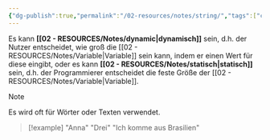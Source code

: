 ```yaml
---
{"dg-publish":true,"permalink":"/02-resources/notes/string/","tags":["code","speicher"],"noteIcon":"","updated":"2024-08-25T23:25:35.404+02:00"}
---
```


Es kann **[[02 - RESOURCES/Notes/dynamic\|dynamisch]]** sein, d.h. der Nutzer entscheidet, wie groß die [[02 - RESOURCES/Notes/Variable\|Variable]] sein kann, indem er einen Wert für diese eingibt, oder es kann **[[02 - RESOURCES/Notes/statisch\|statisch]]** sein, d.h. der Programmierer entscheidet die feste Größe der [[02 - RESOURCES/Notes/Variable\|Variable]].

>[!note] 
>Es wird oft für Wörter oder Texten verwendet.


>[!example] 
>"Anna"
>"Drei"
>"Ich komme aus Brasilien"


